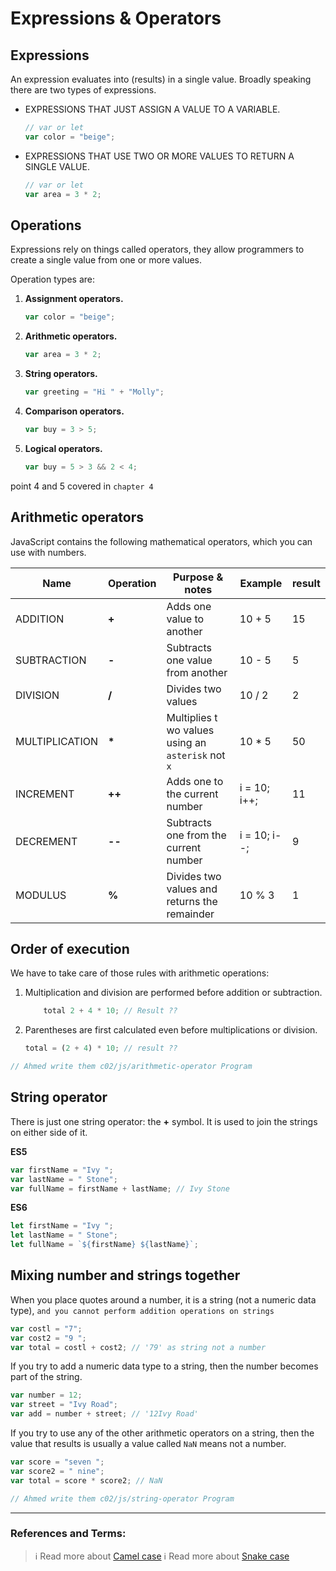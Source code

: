 # Expressions & Operators

## Expressions

An expression evaluates into (results) in a single value. Broadly speaking there are two types of expressions.

- EXPRESSIONS THAT JUST ASSIGN A VALUE TO A VARIABLE.
  ```js
  // var or let
  var color = "beige";
  ```
- EXPRESSIONS THAT USE TWO OR MORE VALUES TO RETURN A SINGLE VALUE.
  ```js
  // var or let
  var area = 3 * 2;
  ```

## Operations

Expressions rely on things called operators, they allow programmers to create a single value from one or more values.

Operation types are:

1. **Assignment operators.**
   ```js
   var color = "beige";
   ```
2. **Arithmetic operators.**
   ```js
   var area = 3 * 2;
   ```
3. **String operators.**
   ```js
   var greeting = "Hi " + "Molly";
   ```
4. **Comparison operators.**
   ```js
   var buy = 3 > 5;
   ```
5. **Logical operators.**
   ```js
   var buy = 5 > 3 && 2 < 4;
   ```

point 4 and 5 covered in `chapter 4`

## Arithmetic operators

JavaScript contains the following mathematical operators, which you can use with numbers.

| Name           | Operation | Purpose & notes                                    | Example      | result |
| -------------- | --------- | -------------------------------------------------- | ------------ | ------ |
| ADDITION       | **+**     | Adds one value to another                          | 10 + 5       | 15     |
| SUBTRACTION    | **-**     | Subtracts one value from another                   | 10 - 5       | 5      |
| DIVISION       | **/**     | Divides two values                                 | 10 / 2       | 2      |
| MULTIPLICATION | **\***    | Multiplies t wo values using an `asterisk` not `x` | 10 \* 5      | 50     |
| INCREMENT      | **++**    | Adds one to the current number                     | i = 10; i++; | 11     |
| DECREMENT      | **--**    | Subtracts one from the current number              | i = 10; i--; | 9      |
| MODULUS        | **%**     | Divides two values and returns the remainder       | 10 % 3       | 1      |

## Order of execution

We have to take care of those rules with arithmetic operations:

1. Multiplication and division are performed before addition or subtraction.
   ```js
       total 2 + 4 * 10; // Result ??
   ```
2. Parentheses are first calculated even before multiplications or division.
   ```js
   total = (2 + 4) * 10; // result ??
   ```

```js
// Ahmed write them c02/js/arithmetic-operator Program
```

## String operator

There is just one string operator: the **+** symbol. It is used to join the strings on either side of it.

**ES5**

```js
var firstName = "Ivy ";
var lastName = " Stone";
var fullName = firstName + lastName; // Ivy Stone
```

**ES6**

```js
let firstName = "Ivy ";
let lastName = " Stone";
let fullName = `${firstName} ${lastName}`;
```

## Mixing number and strings together

When you place quotes around a number, it is a string (not a numeric data type), `and you cannot perform addition operations on strings`

```js
var costl = "7";
var cost2 = "9 ";
var total = costl + cost2; // '79' as string not a number
```

If you try to add a numeric data type to a string, then the number becomes part of the string.

```js
var number = 12;
var street = "Ivy Road";
var add = number + street; // '12Ivy Road'
```

If you try to use any of the other arithmetic operators on a string, then the value that results is usually a value called `NaN` means not a number.

```js
var score = "seven ";
var score2 = " nine";
var total = score * score2; // NaN
```

```js
// Ahmed write them c02/js/string-operator Program
```

---

### References and Terms:

> :information_source: Read more about [Camel case](https://en.wikipedia.org/wiki/Camel_case)
> :information_source: Read more about [Snake case](https://en.wikipedia.org/wiki/Snake_case)
